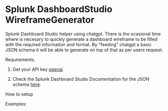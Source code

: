 # Splunk DashboardStudio WireframeGenerator

Splunk Dashboard Studio helper using chatgpt. There is the ocasional time where is necesary to quickly generate a dashboard wireframe to be filled with the required information and format. By "feeding" chatgpt a basic JSON schema it will be able to generate on top of that as per users request. 



Requirements. 

1. Get your API key [openai](https://platform.openai.com/docs/api-reference)

2. Check the Splunk Dashboard Studio Documentation for the JSON schema [here](https://docs.splunk.com/Documentation/SplunkCloud/9.0.2303/DashStudio/dashDef).



How to setup



Examples: 


